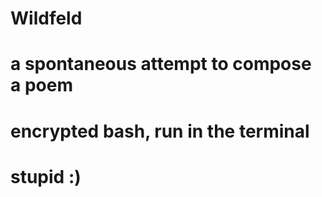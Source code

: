 # Wildfeld

# a spontaneous attempt to compose a poem
# encrypted bash, run in the terminal
# stupid :)

